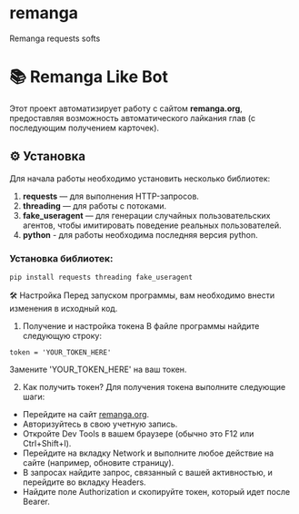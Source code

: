 # remanga
Remanga requests softs

# 📚 Remanga Like Bot

Этот проект автоматизирует работу с сайтом **remanga.org**, предоставляя возможность автоматического лайкания глав (с последующим получением карточек).

## ⚙️ Установка

Для начала работы необходимо установить несколько библиотек:

1. **requests** — для выполнения HTTP-запросов.
2. **threading** — для работы с потоками.
3. **fake_useragent** — для генерации случайных пользовательских агентов, чтобы имитировать поведение реальных пользователей.
4. **python** - для работы необходима последняя версия python.

### Установка библиотек:

```bash
pip install requests threading fake_useragent
```
🛠️ Настройка
Перед запуском программы, вам необходимо внести изменения в исходный код.

1. Получение и настройка токена
В файле программы найдите следующую строку:
```
token = 'YOUR_TOKEN_HERE'
```
Замените 'YOUR_TOKEN_HERE' на ваш токен.

2. Как получить токен?
Для получения токена выполните следующие шаги:

<ul>
  <li>Перейдите на сайт <a href="https://remanga.org" target="_blank">remanga.org</a>.</li>
  <li>Авторизуйтесь в свою учетную запись.</li>
  <li>Откройте Dev Tools в вашем браузере (обычно это F12 или Ctrl+Shift+I).</li>
  <li>Перейдите на вкладку Network и выполните любое действие на сайте (например, обновите страницу).</li>
  <li>В запросах найдите запрос, связанный с вашей активностью, и перейдите во вкладку Headers.</li>
  <li>Найдите поле Authorization и скопируйте токен, который идет после Bearer.</li>
</ul>

